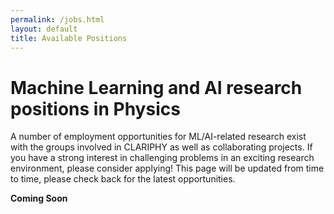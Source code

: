 ```yaml
---
permalink: /jobs.html
layout: default
title: Available Positions
---
```


# Machine Learning and AI research positions in Physics

A number of employment opportunities for ML/AI-related research exist with the groups involved in CLARIPHY as well as collaborating projects. If you have a strong interest in challenging problems in an exciting research environment, please consider applying! This page will be updated from time to time, please check back for the latest opportunities.

**Coming Soon**


